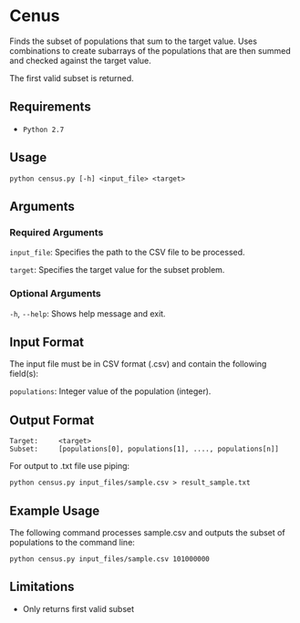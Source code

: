 # Cenus
Finds the subset of populations that sum to the target value. Uses combinations to create 
subarrays of the populations that are then summed and checked against the target value.

The first valid subset is returned.


## Requirements
- `Python 2.7`

## Usage
```
python census.py [-h] <input_file> <target>
```

## Arguments
### Required Arguments
`input_file`: Specifies the path to the CSV file to be processed.

`target`: Specifies the target value for the subset problem.
### Optional Arguments
`-h`, `--help`: Shows help message and exit.

## Input Format
The input file must be in CSV format (.csv) and contain the following field(s):

`populations`: Integer value of the population (integer).

## Output Format
```
Target:     <target>
Subset:     [populations[0], populations[1], ...., populations[n]]
```
For output to .txt file use piping:
```
python census.py input_files/sample.csv > result_sample.txt
```


## Example Usage
The following command processes sample.csv and outputs the subset of populations to the command line:

```
python census.py input_files/sample.csv 101000000
```

## Limitations
- Only returns first valid subset